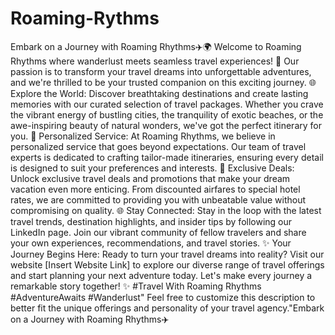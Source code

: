 # Roaming-Rythms
Embark on a Journey with Roaming Rhythms✈️🌍
Welcome to Roaming Rhythms where wanderlust meets seamless travel experiences! 🌟 Our passion is to transform your travel dreams into unforgettable adventures, and we're thrilled to be your trusted companion on this exciting journey.
🌐 Explore the World:
Discover breathtaking destinations and create lasting memories with our curated selection of travel packages. Whether you crave the vibrant energy of bustling cities, the tranquility of exotic beaches, or the awe-inspiring beauty of natural wonders, we've got the perfect itinerary for you.
🤝 Personalized Service: At Roaming Rhythms, we believe in personalized service that goes beyond expectations. Our team of travel experts is dedicated to crafting tailor-made itineraries, ensuring every detail is designed to suit your preferences and interests.
🌟 Exclusive Deals: Unlock exclusive travel deals and promotions that make your dream vacation even more enticing. From discounted airfares to special hotel rates, we are committed to providing you with unbeatable value without compromising on quality.
🌐 Stay Connected:
Stay in the loop with the latest travel trends, destination highlights, and insider tips by following our LinkedIn page. Join our vibrant community of fellow travelers and share your own experiences, recommendations, and travel stories.
✨ Your Journey Begins Here:
Ready to turn your travel dreams into reality? Visit our website [Insert Website Link] to explore our diverse range of travel offerings and start planning your next adventure today.
Let's make every journey a remarkable story together! ✨ #Travel With Roaming Rhythms #AdventureAwaits #Wanderlust"
Feel free to customize this description to better fit the unique offerings and personality of your travel agency."Embark on a Journey with Roaming Rhythms✈️
